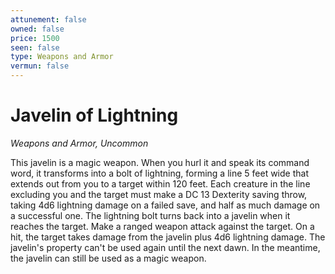 ```yaml
---
attunement: false
owned: false
price: 1500
seen: false
type: Weapons and Armor
vermun: false
---
```

# Javelin of Lightning

*Weapons and Armor, Uncommon*

This javelin is a magic weapon. When you hurl it and speak its command word, it transforms into a bolt of lightning, forming a line 5 feet wide that extends out from you to a target within 120 feet. Each creature in the line excluding you and the target must make a DC 13 Dexterity saving throw, taking 4d6 lightning damage on a failed save, and half as much damage on a successful one. The lightning bolt turns back into a javelin when it reaches the target. Make a ranged weapon attack against the target. On a hit, the target takes damage from the javelin plus 4d6 lightning damage. The javelin's property can't be used again until the next dawn. In the meantime, the javelin can still be used as a magic weapon.